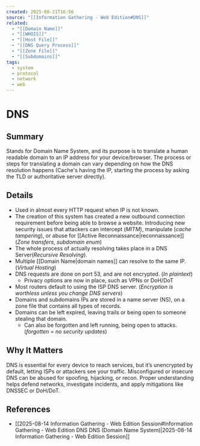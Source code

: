```yaml
---
created: 2025-08-21T16:56
source: "[[Information Gathering - Web Edition#DNS]]"
related:
  - "[[Domain Name]]"
  - "[[WHOIS]]"
  - "[[Host File]]"
  - "[[DNS Query Process]]"
  - "[[Zone File]]"
  - "[[Subdomains]]"
tags:
  - system
  - protocol
  - network
  - web
---
```

# DNS

## Summary
Stands for Domain Name System, and its purpose is to translate a human readable domain to an IP address for your device/browser. The process or steps for translating a domain can vary depending on how the DNS resolution happens (Cache's having the IP, starting the process by asking the TLD or authoritative server directly).
## Details
- Used in almost every HTTP request when IP is not known.
- The creation of this system has created a new outbound connection requirement before being able to browse a website. Introducing new security issues that attackers can intercept (*MITM*), manipulate (*cache tampering*), or abuse for [[Active Reconnaissance|reconnaissance]] (*Zone transfers*, *subdomain enum*)
- The whole process of actually resolving takes place in a DNS Server(*Recursive Resolving*).
- Multiple [[Domain Name|domain names]] can resolve to the same IP. (*Virtual Hosting*)
- DNS requests are done on port 53, and are not encrypted. (*In plaintext*)
	- Privacy options are now in place, such as VPNs or DoH/DoT
- Most routers default to using the ISP DNS server. (*Encryption is worthless unless you change DNS servers*)
- Domains and subdomains IPs are stored in a name server (NS), on a zone file that contains all types of records.
- Domains can be left expired, leaving trails or being open to someone stealing that domain.
	- Can also be forgotten and left running, being open to attacks. (*forgotten = no security updates*)
## Why It Matters
DNS is essential for every device to reach services, but it’s unencrypted by default, letting ISPs or attackers see your traffic. Misconfigured or insecure DNS can be abused for spoofing, hijacking, or recon. Proper understanding helps defend networks, investigate incidents, and apply mitigations like DNSSEC or DoH/DoT. 
## References
- [[2025-08-14 Information Gathering - Web Edition Session#Information Gathering - Web Edition DNS DNS (Domain Name System)|2025-08-14 Information Gathering - Web Edition Session]]

